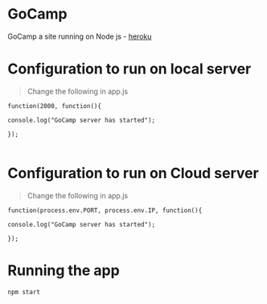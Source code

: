# GoCamp
GoCamp a site running on Node js  - [heroku](go-camp.herokuapp.com)

# Configuration to run on local server
> Change the following in app.js

```
function(2000, function(){

console.log("GoCamp server has started");

});


```

# Configuration to run on Cloud  server
> Change the following in app.js

```
function(process.env.PORT, process.env.IP, function(){

console.log("GoCamp server has started");

});

```


# Running the app
```
npm start

```
